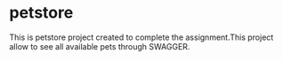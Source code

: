 # petstore
This is petstore project created to complete the assignment.This project allow to see all available pets through SWAGGER.
